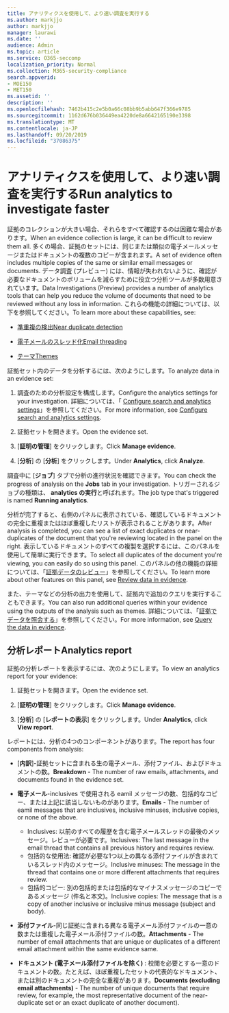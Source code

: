 ```yaml
---
title: アナリティクスを使用して、より速い調査を実行する
ms.author: markjjo
author: markjjo
manager: laurawi
ms.date: ''
audience: Admin
ms.topic: article
ms.service: O365-seccomp
localization_priority: Normal
ms.collection: M365-security-compliance
search.appverid:
- MOE150
- MET150
ms.assetid: ''
description: ''
ms.openlocfilehash: 7462b415c2e5b0a66c08bb9b5abb647f366e9785
ms.sourcegitcommit: 1162d676b036449ea4220de8a6642165190e3398
ms.translationtype: MT
ms.contentlocale: ja-JP
ms.lasthandoff: 09/20/2019
ms.locfileid: "37086375"
---
```

# <a name="run-analytics-to-investigate-faster"></a><span data-ttu-id="3d3b3-102">アナリティクスを使用して、より速い調査を実行する</span><span class="sxs-lookup"><span data-stu-id="3d3b3-102">Run analytics to investigate faster</span></span>

<span data-ttu-id="3d3b3-103">証拠のコレクションが大きい場合、それらをすべて確認するのは困難な場合があります。</span><span class="sxs-lookup"><span data-stu-id="3d3b3-103">When an evidence collection is large, it can be difficult to review them all.</span></span> <span data-ttu-id="3d3b3-104">多くの場合、証拠のセットには、同じまたは類似の電子メールメッセージまたはドキュメントの複数のコピーが含まれます。</span><span class="sxs-lookup"><span data-stu-id="3d3b3-104">A set of evidence often includes multiple copies of the same or similar email messages or documents.</span></span> <span data-ttu-id="3d3b3-105">データ調査 (プレビュー) には、情報が失われないように、確認が必要なドキュメントのボリュームを減らすために役立つ分析ツールが多数用意されています。</span><span class="sxs-lookup"><span data-stu-id="3d3b3-105">Data Investigations (Preview) provides a number of analytics tools that can help you reduce the volume of documents that need to be reviewed without any loss in information.</span></span> <span data-ttu-id="3d3b3-106">これらの機能の詳細については、以下を参照してください。</span><span class="sxs-lookup"><span data-stu-id="3d3b3-106">To learn more about these capabilities, see:</span></span>

- [<span data-ttu-id="3d3b3-107">準重複の検出</span><span class="sxs-lookup"><span data-stu-id="3d3b3-107">Near duplicate detection</span></span>](near-duplicates.md)

- [<span data-ttu-id="3d3b3-108">電子メールのスレッド化</span><span class="sxs-lookup"><span data-stu-id="3d3b3-108">Email threading</span></span>](email-threading.md)

- [<span data-ttu-id="3d3b3-109">テーマ</span><span class="sxs-lookup"><span data-stu-id="3d3b3-109">Themes</span></span>](themes.md)

<span data-ttu-id="3d3b3-110">証拠セット内のデータを分析するには、次のようにします。</span><span class="sxs-lookup"><span data-stu-id="3d3b3-110">To analyze data in an evidence set:</span></span>

1. <span data-ttu-id="3d3b3-111">調査のための分析設定を構成します。</span><span class="sxs-lookup"><span data-stu-id="3d3b3-111">Configure the analytics settings for your investigation.</span></span> <span data-ttu-id="3d3b3-112">詳細については、「 [Configure search and analytics settings](configure-search-analytics-settings.md)」を参照してください。</span><span class="sxs-lookup"><span data-stu-id="3d3b3-112">For more information, see [Configure search and analytics settings](configure-search-analytics-settings.md).</span></span>

2. <span data-ttu-id="3d3b3-113">証拠セットを開きます。</span><span class="sxs-lookup"><span data-stu-id="3d3b3-113">Open the evidence set.</span></span>

3. <span data-ttu-id="3d3b3-114">[**証明の管理**] をクリックします。</span><span class="sxs-lookup"><span data-stu-id="3d3b3-114">Click **Manage evidence**.</span></span>

4. <span data-ttu-id="3d3b3-115">[**分析**] の [**分析**] をクリックします。</span><span class="sxs-lookup"><span data-stu-id="3d3b3-115">Under **Analytics**, click **Analyze**.</span></span>

<span data-ttu-id="3d3b3-116">調査中に [**ジョブ**] タブで分析の進行状況を確認できます。</span><span class="sxs-lookup"><span data-stu-id="3d3b3-116">You can check the progress of analysis on the **Jobs** tab in your investigation.</span></span> <span data-ttu-id="3d3b3-117">トリガーされるジョブの種類は、 **analytics の実行**と呼ばれます。</span><span class="sxs-lookup"><span data-stu-id="3d3b3-117">The job type that's triggered is named **Running analytics**.</span></span>

 <span data-ttu-id="3d3b3-118">分析が完了すると、右側のパネルに表示されている、確認しているドキュメントの完全に重複またはほぼ重複したリストが表示されることがあります。</span><span class="sxs-lookup"><span data-stu-id="3d3b3-118">After analysis is completed, you can see a list of exact duplicates or near-duplicates of the document that you're reviewing located in the panel on the right.</span></span> <span data-ttu-id="3d3b3-119">表示しているドキュメントのすべての複製を選択するには、このパネルを使用して簡単に実行できます。</span><span class="sxs-lookup"><span data-stu-id="3d3b3-119">To select all duplicates of the document you're viewing, you can easily do so using this panel.</span></span> <span data-ttu-id="3d3b3-120">このパネルの他の機能の詳細については、「[証拠データのレビュー](review-data-in-evidence.md)」を参照してください。</span><span class="sxs-lookup"><span data-stu-id="3d3b3-120">To learn more about other features on this panel, see [Review data in evidence](review-data-in-evidence.md).</span></span> 

<span data-ttu-id="3d3b3-121">また、テーマなどの分析の出力を使用して、証拠内で追加のクエリを実行することもできます。</span><span class="sxs-lookup"><span data-stu-id="3d3b3-121">You can also run additional queries within your evidence using the outputs of the analysis such as themes.</span></span> <span data-ttu-id="3d3b3-122">詳細については、「[証拠でデータを照会する](evidence-query.md)」を参照してください。</span><span class="sxs-lookup"><span data-stu-id="3d3b3-122">For more information, see [Query the data in evidence](evidence-query.md).</span></span>

## <a name="analytics-report"></a><span data-ttu-id="3d3b3-123">分析レポート</span><span class="sxs-lookup"><span data-stu-id="3d3b3-123">Analytics report</span></span>

<span data-ttu-id="3d3b3-124">証拠の分析レポートを表示するには、次のようにします。</span><span class="sxs-lookup"><span data-stu-id="3d3b3-124">To view an analytics report for your evidence:</span></span>

1. <span data-ttu-id="3d3b3-125">証拠セットを開きます。</span><span class="sxs-lookup"><span data-stu-id="3d3b3-125">Open the evidence set.</span></span>

2. <span data-ttu-id="3d3b3-126">[**証明の管理**] をクリックします。</span><span class="sxs-lookup"><span data-stu-id="3d3b3-126">Click **Manage evidence**.</span></span>

3. <span data-ttu-id="3d3b3-127">[**分析**] の [**レポートの表示**] をクリックします。</span><span class="sxs-lookup"><span data-stu-id="3d3b3-127">Under **Analytics**, click **View report**.</span></span>

<span data-ttu-id="3d3b3-128">レポートには、分析の4つのコンポーネントがあります。</span><span class="sxs-lookup"><span data-stu-id="3d3b3-128">The report has four components from analysis:</span></span>

- <span data-ttu-id="3d3b3-129">[**内訳**]-証拠セットに含まれる生の電子メール、添付ファイル、およびドキュメントの数。</span><span class="sxs-lookup"><span data-stu-id="3d3b3-129">**Breakdown** - The number of raw emails, attachments, and documents found in the evidence set.</span></span>

- <span data-ttu-id="3d3b3-130">**電子メール**-inclusives で使用される eamil メッセージの数、包括的なコピー、または上記に該当しないものがあります。</span><span class="sxs-lookup"><span data-stu-id="3d3b3-130">**Emails** - The number of eamil messages that are inclusives, inclusive minuses, inclusive copies, or none of the above.</span></span>
   - <span data-ttu-id="3d3b3-131">Inclusives: 以前のすべての履歴を含む電子メールスレッドの最後のメッセージ。レビューが必要です。</span><span class="sxs-lookup"><span data-stu-id="3d3b3-131">Inclusives: The last message in the email thread that contains all previous history and requires review.</span></span>
   - <span data-ttu-id="3d3b3-132">包括的な使用法: 確認が必要な1つ以上の異なる添付ファイルが含まれているスレッド内のメッセージ。</span><span class="sxs-lookup"><span data-stu-id="3d3b3-132">Inclusive minuses: The message in the thread that contains one or more different attachments that requires review.</span></span>
   - <span data-ttu-id="3d3b3-133">包括的コピー: 別の包括的または包括的なマイナスメッセージのコピーであるメッセージ (件名と本文)。</span><span class="sxs-lookup"><span data-stu-id="3d3b3-133">Inclusive copies: The message that is a copy of another inclusive or inclusive minus message (subject and body).</span></span>

- <span data-ttu-id="3d3b3-134">**添付ファイル**-同じ証拠に含まれる異なる電子メール添付ファイルの一意の数または重複した電子メール添付ファイルの数。</span><span class="sxs-lookup"><span data-stu-id="3d3b3-134">**Attachments** - The number of email attachments that are unique or duplicates of a different email attachment within the same evidence same.</span></span>

- <span data-ttu-id="3d3b3-135">**ドキュメント (電子メール添付ファイルを除く)** : 校閲を必要とする一意のドキュメントの数。たとえば、ほぼ重複したセットの代表的なドキュメント、または別のドキュメントの完全な重複があります。</span><span class="sxs-lookup"><span data-stu-id="3d3b3-135">**Documents (excluding email attachments)** - The number of unique documents that require review, for example, the most representative document of the near-duplicate set or an exact duplicate of another document).</span></span>
